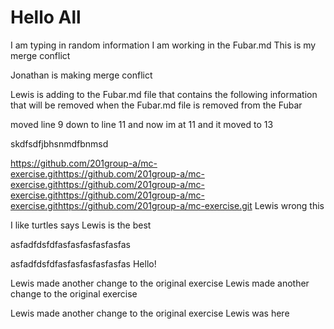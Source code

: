 # Hello All

I am typing in random information
I am working in the Fubar.md
This is my merge conflict

Jonathan is making merge conflict

Lewis is adding to the Fubar.md file that contains the following information that will be removed when the Fubar.md file is removed from the Fubar

moved line 9 down to line 11 and now im at 11 and it moved to 13

skdfsdfjbhsnmdfbnmsd

https://github.com/201group-a/mc-exercise.githttps://github.com/201group-a/mc-exercise.githttps://github.com/201group-a/mc-exercise.githttps://github.com/201group-a/mc-exercise.githttps://github.com/201group-a/mc-exercise.git Lewis wrong this

I like turtles says Lewis is the best

asfadfdsfdfasfasfasfasfasfas

asfadfdsfdfasfasfasfasfasfas
Hello!

Lewis made another change to the original exercise
Lewis made another change to the original exercise

Lewis made another change to the original exercise
Lewis was here

